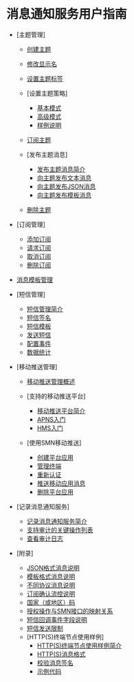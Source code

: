 # 消息通知服务用户指南

-   [主题管理]
    -   [创建主题](创建主题.md)
    -   [修改显示名](修改显示名.md)
    -   [设置主题标签](设置主题标签.md)
    -   [设置主题策略]
        -   [基本模式](基本模式.md)
        -   [高级模式](高级模式.md)
        -   [样例说明](样例说明.md)

    -   [订阅主题](订阅主题.md)
    -   [发布主题消息]
        -   [发布主题消息简介](发布主题消息简介.md)
        -   [向主题发布文本消息](向主题发布文本消息.md)
        -   [向主题发布JSON消息](向主题发布JSON消息.md)
        -   [向主题发布模板消息](向主题发布模板消息.md)

    -   [删除主题](删除主题.md)

-   [订阅管理]
    -   [添加订阅](添加订阅.md)
    -   [请求订阅](请求订阅.md)
    -   [取消订阅](取消订阅.md)
    -   [删除订阅](删除订阅.md)

-   [消息模板管理](消息模板管理.md)
-   [短信管理]
    -   [短信管理简介](短信管理简介.md)
    -   [短信签名](短信签名.md)
    -   [短信模板](短信模板.md)
    -   [发送短信](发送短信.md)
    -   [配置事件](配置事件.md)
    -   [数据统计](数据统计.md)

-   [移动推送管理]
    -   [移动推送管理概述](移动推送管理概述.md)
    -   [支持的移动推送平台]
        -   [移动推送平台简介](移动推送平台简介.md)
        -   [APNS入门](APNS入门.md)
        -   [HMS入门](HMS入门.md)

    -   [使用SMN移动推送]
        -   [创建平台应用](创建平台应用.md)
        -   [管理终端](管理终端.md)
        -   [重新认证](重新认证.md)
        -   [推送移动应用消息](推送移动应用消息.md)
        -   [删除平台应用](删除平台应用.md)


-   [记录消息通知服务]
    -   [记录消息通知服务简介](记录消息通知服务简介.md)
    -   [支持审计的关键操作列表](支持审计的关键操作列表.md)
    -   [查看审计日志](查看审计日志.md)

-   [附录]
    -   [JSON格式消息说明](JSON格式消息说明.md)
    -   [模板格式消息说明](模板格式消息说明.md)
    -   [不同协议消息说明](不同协议消息说明.md)
    -   [订阅确认流控说明](订阅确认流控说明.md)
    -   [国家（或地区）码](国家（或地区）码.md)
    -   [授权操作与SMN接口的映射关系](授权操作与SMN接口的映射关系.md)
    -   [短信回调事件字段说明](短信回调事件字段说明.md)
    -   [短信发送限制](短信发送限制.md)
    -   [HTTP\(S\)终端节点使用样例]
        -   [HTTP\(S\)终端节点使用样例简介](HTTP(S)终端节点使用样例简介.md)
        -   [HTTP\(S\)消息格式](HTTP(S)消息格式.md)
        -   [校验消息签名](校验消息签名.md)
        -   [示例代码](示例代码.md)



